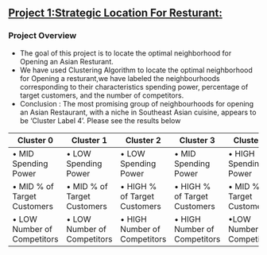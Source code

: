 ## [Project 1:Strategic Location For Resturant:](https://github.com/Dkb003/Strategic-Location-For-Resturant) 
### Project Overview
* The goal of this project is to locate the optimal neighborhood for Opening an Asian Resturant.
* We have used Clustering Algorithm to locate the optimal neighborhood for Opening a resturant,we have labeled the neighbourhoods corresponding to their characteristics spending power, percentage of target customers, and the number of competitors.
* Conclusion : The most promising group of neighbourhoods for opening an Asian Restaurant, with a niche in Southeast Asian cuisine, appears to be ‘Cluster Label 4’.
Please see the results below 

| Cluster 0                   | Cluster 1                   | Cluster 2                    | Cluster 3                    | Cluster 4                   |
|-----------------------------|-----------------------------|------------------------------|------------------------------|-----------------------------|
| • MID Spending Power        | • LOW Spending Power        | • LOW Spending Power         | • MID Spending Power         | • HIGH Spending Power       |
| • MID % of Target Customers | • MID % of Target Customers | • HIGH % of Target Customers | • HIGH % of Target Customers | • MID % of Target Customers |
| • LOW Number of Competitors | • LOW Number of Competitors | • HIGH Number of Competitors | • HIGH Number of Competitors | •LOW Number of Competitors  |


